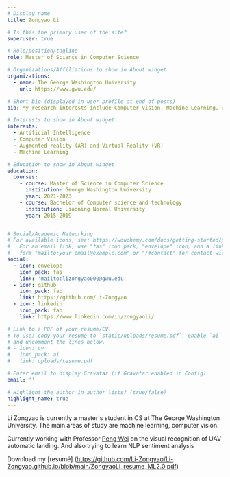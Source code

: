 ```yaml
---
# Display name
title: Zongyao Li

# Is this the primary user of the site?
superuser: true

# Role/position/tagline
role: Master of Science in Computer Science

# Organizations/Affiliations to show in About widget
organizations:
  - name: The George Washington University
    url: https://www.gwu.edu/

# Short bio (displayed in user profile at end of posts)
bio: My research interests include Computer Vision, Machine Learning, Drone

# Interests to show in About widget
interests:
  - Artificial Intelligence
  - Computer Vision
  - Augmented reality (AR) and Virtual Reality (VR)
  - Machine Learning

# Education to show in About widget
education:
  courses:
    - course: Master of Science in Computer Science
      institution: George Washington University
      year: 2021-2023
    - course: Bachelor of Computer science and technology
      institution: Liaoning Normal University
      year: 2015-2019


# Social/Academic Networking
# For available icons, see: https://wowchemy.com/docs/getting-started/page-builder/#icons
#   For an email link, use "fas" icon pack, "envelope" icon, and a link in the
#   form "mailto:your-email@example.com" or "/#contact" for contact widget.
social:
  - icon: envelope
    icon_pack: fas
    link: 'mailto:lizongyao000@gwu.edu'
  - icon: github
    icon_pack: fab
    link: https://github.com/Li-Zongyao
  - icon: linkedin
    icon_pack: fab
    link: https://www.linkedin.com/in/zongyaoli/

# Link to a PDF of your resume/CV.
# To use: copy your resume to `static/uploads/resume.pdf`, enable `ai` icons in `params.toml`,
# and uncomment the lines below.
# - icon: cv
#   icon_pack: ai
#   link: uploads/resume.pdf

# Enter email to display Gravatar (if Gravatar enabled in Config)
email: ''

# Highlight the author in author lists? (true/false)
highlight_name: true
---
```

Li Zongyao is currently a master's student in CS at The George Washington University. The main areas of study are machine learning, computer vision. 

Currently working with Professor
[Peng Wei](https://www.seas.gwu.edu/peng-wei) on the visual recognition of UAV automatic landing. And also trying to learn NLP sentiment analysis

Download my [resumé] (https://github.com/Li-Zongyao/Li-Zongyao.github.io/blob/main/ZongyaoLi_resume_ML2.0.pdf)

